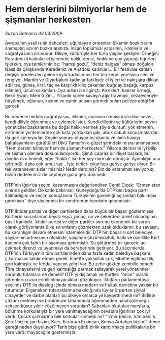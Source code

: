 # Hem derslerini bilmiyorlar hem de şişmanlar herkesten

*Suzan Samancı 03.04.2009*

<div class="taraf_structure_2col_1zq">
<div class="margen_n">



 <p>Avrupa’nın yeşil ıslak bahçeleri, uğuldayan ormanları ülkemin bozkırlarını anımsatır; acırım bozkırlarımıza. İnsan toplumsal yapısının, iklimlerin ve coğrafyasının ürünüdür. Diliyle, kültürüyle her türlü yaşam şekliyle. Örneğin: Karadenizli kadınlar el işlerinde; balık, deniz, fındık ve çay yaprağı figürleri işlerken, oya isimlerinin de: “hamsi gözü”, “deniz dalgası” olması doğaldır. Nasıl da çalışkandır Karadeniz ve Anadolu kadınları... Bir festivale katılan değişik yörelerden gelen köylü kadınlarının her biri kendi yöresinin sesi ve rengiydi. Mardin ve Diyarbakırlı kadınlar farklıydı: el işleri ve nakışlara dikkat edilirse, güneş, kral, taç ve karşılıklı kılıç çekenler, buğday başağı, karpuz dilimleri, üzüm salkımları. Oya adları ise ilginçti: Kırk dert, kanser örneği, Beko Ewan, Mem û Zin... Yıllardır süren savaşın ağır travması, cezaevleriyle büyümek, oğlunun, kızının ve eşinin acısını görmek onları politize ettiği bir gerçek. <br/><br/>Bu nedenle herkes coğrafyasını, iklimini, anasının ninnisini ve dilini sever, kendi diliyle öğrenmek ve eylemek ister. Kendi dillerini ve kültürlerini seven yöneticiler başkalarına bu doğal hakkı vermek şöyle dursun, yok etmenin, eritmenin yöntemlerine çok kafa yordukları gibi, abuk sabuk konuşmalardan da geri kalmıyorlar. Seçim sonrası oluşan bu olumlu ve ılımlı havayı baltalayanların gürültüleri Ülkü Tamer’in o güzel şiirindeki mısraı anımsatıyor. “Hem dersini bilmiyor hem de şişman herkesten.” Yıllarca derslerini iyi bilip de şişman olanlara dokunulamıyordu. Şimdi çapraz bir diyet başladı, bu diyetin özü önemli, eğer “hakiki” ise her şey normale dönüşür. Aydınlığın ucu göründü, daha çok umut var... İşte birileri çıkıp hep geriye geriye diyor. Bir tek vatansever sizler misiniz? Nedir derdiniz? Biz de vatanımızı seviyoruz, bizim dedelerimiz de cepheye gidip geri dönmedi. <br/><br/>DTP’nin Iğdır’da seçimi kazanmasını değerlendiren Cemil Çiçek: “Ermenistan sınırına geldiler. Dikkatle bakılmalı. Güneydoğu’da DTP’den başka parti kalmadığını ve seçim sonuçlarına Türkiye’nin güvenliği açısından bakılması gerekiyor” diye söylemesi bir sendromun harekete geçmesidir. <br/><br/>DTP iktidar partisi ve diğer partilerden daha büyük bir başarı göstermişse Kürtlerin sorunlarının beyaz eşya, pirinç, un ve şekerden ibaret olmadığının basit kanıtıdır. İktidar partisi ve diğer partiler sorunu ekonomik bir sorun olarak görüyorlarsa ülke sorunlarını çözmekten uzak olduklarını, bu savaşın, bu karanlığın devam etmesini istemeleridir. DTP’nin başarısı salt belediye sayılarının artmasının ötesinde, yaşanan çözümsüzlük, halkı ve özellikle Kürt kadınını çok farklı bir aşamaya getirmiştir. Su götürmez bir gerçek: acı çekmek direnci ve uyanmayı da beraberinde getiriyor. Bu seçimlerde DTP’nin Türkiye’nin tüm partilerinden daha fazla kadın belediye başkanı çıkarmasını takdir etmek gerek. Elbette yoksulluk çok, elbette eğitimsizlik, geri kalmışlık ve feodal yapının zehri var. Bu zehir gökten zembille inmedi! Töre cinayetlerini ve geri kalmışlığa parmak sallayarak yerel yönetimleri sorumlu tutanlara ne demeli? DTP’yi dışlamak ve Kürtleri “onlar” olarak görenlerin uzun erimli olmayacakları gözüküyor. İktidarın parlamentoya seçilmiş DTP ile diyalog içinde olması modern ve hukuk devletine yakışır bir tutumdur. Ergenekon tutanaklarına bakıldığında tüyler ürperten siyasi cinayetler ve darbe planları bu ülkeye onlarca yıl kaybettirmedi mi? Birlikte çözüm üretmeyi ve birbirimize tahammülü öğrenmeden nasıl çözeceğiz seksen küsur yıldır çözülmeyen sorunları? Sabahları okutulan marşlarla, bölünme korkularıyla bir yere varılmayacağının cevabını Iğdırlılar çok iyi verdi. Çocuk şarkılarına bile korkular sinmedi mi? “İzmir benim, Van benim, Şeref bizim şan bizim, Kars, Erzurum Erzincan, Konya Ardahan bizim!” deme gereği neden duyuluyor? Tarih bize günü birlik kandırmaca politikalarla bir yere vardırmayacağını göstermiştir.</p>

<br/>


<div id="taraf_not">
</div>

</div>


</div>
